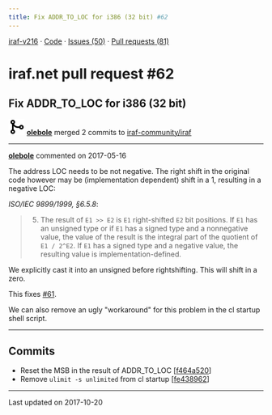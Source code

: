 ```yaml
---
title: Fix ADDR_TO_LOC for i386 (32 bit) #62
---
```


[iraf-v216](/iraf-v216) · [Code](https://github.com/iraf-community/iraf/tree/iraf-v216) · [Issues (50)](/iraf-v216/issues) · [Pull requests (81)](/iraf-v216/issues/pulls)

# iraf.net pull request #62
## Fix ADDR_TO_LOC for i386 (32 bit)
![merge](git-merge.svg) **[olebole](https://github.com/olebole)** merged 2 commits to [iraf-community/iraf](https://github.com/iraf-community/iraf/)

- - - -

**[olebole](https://github.com/olebole)** commented on 2017-05-16

The address LOC needs to be not negative. The right shift in the original code however may be (implementation dependent) shift in a 1, resulting in a negative LOC:  
  
_ISO/IEC 9899/1999, §6.5.8_:  
> 5. The result of `E1 >> E2` is `E1` right-shifted `E2` bit positions. If `E1` has an unsigned type or if `E1` has a signed type and a nonnegative value, the value of the result is the integral part of the quotient of `E1 / 2^E2`. If `E1` has a signed type and a negative value, the resulting value is implementation-defined.  
  
We explicitly cast it  into an unsigned before rightshifting. This will shift in a zero.  
  
This fixes [#61](https://iraf-community.github.io/iraf-v216/issues/61).  
  
We can also remove an ugly "workaround" for this problem in the cl startup shell script.
- - - -

## Commits

* Reset the MSB in the result of ADDR_TO_LOC [[f464a520](https://github.com/iraf-community/iraf/commit/f464a5205e2cbd24383630cc9c4b103ca5667a21)]
* Remove `ulimit -s unlimited` from cl startup [[fe438962](https://github.com/iraf-community/iraf/commit/fe438962073bdc21fa0dfa904a5f1d829ab2833d)]

- - - -

Last updated on 2017-10-20
